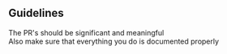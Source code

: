 ## Guidelines
The PR's should be significant and meaningful<br/>
Also make sure that everything you do is documented properly
